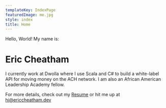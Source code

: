 ```yaml
---
templateKey: IndexPage
featuredImage: me.jpg
style: index
title: Home
---
```


Hello, World! My name is:

<h1>Eric Cheatham</h1>

I currently work at Dwolla where I use Scala and C# to build a white-label API for moving money on the ACH network. I am also an African American Leadership Academy fellow.

<span class="secondary-text">

For more details, check out my [Resume](https://ericcheatham.dev/resume) or hit me up at [hi@ericcheatham.dev](mailto:hi@ericcheatham.dev)

</span>
